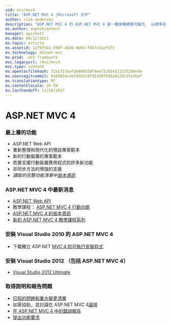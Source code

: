 ```yaml
---
uid: mvc/mvc4
title: "ASP.NET MVC 4 |Microsoft 文件"
author: rick-anderson
description: "ASP.NET MVC 4 的 ASP.NET MVC 4 是一種架構建置可擴充、 以標準為基礎的 web 應用程式使用信譽良好的設計模式與強大的 AS...."
ms.author: aspnetcontent
manager: wpickett
ms.date: 09/12/2011
ms.topic: article
ms.assetid: 1279f5b1-390f-4b4b-9e6e-f947cb1ef5f5
ms.technology: dotnet-mvc
ms.prod: .net-framework
msc.legacyurl: /mvc/mvc4
msc.type: content
ms.openlocfilehash: f1a1717aafde990530f4ee71c05432122520de5e
ms.sourcegitcommit: 9a9483aceb34591c97451997036a9120c3fe2baf
ms.translationtype: MT
ms.contentlocale: zh-TW
ms.lasthandoff: 11/10/2017
---
```

<a name="aspnet-mvc-4"></a>ASP.NET MVC 4
====================
### <a name="top-features"></a>最上層的功能

- ASP.NET Web API
- 重新整理和現代化的預設專案範本
- 新的行動裝置的專案範本
- 若要支援行動裝置應用程式的許多新功能
- 非同步方法的增強的支援
- *讀取的完整功能清單中[版本資訊](../whitepapers/mvc4-release-notes.md)*


### <a name="whats-new-in-aspnet-mvc-4"></a>ASP.NET MVC 4 中最新消息

- [ASP.NET Web API](../web-api/index.md)
- 教學課程： [ASP.NET MVC 4 行動功能](overview/older-versions/aspnet-mvc-4-mobile-features.md)
- [ASP.NET MVC 4 的版本資訊](../whitepapers/mvc4-release-notes.md)
- [新的 ASP.NET MVC 4 教學課程系列](overview/older-versions/getting-started-with-aspnet-mvc4/intro-to-aspnet-mvc-4.md)


### <a name="install-aspnet-mvc-4-for-visual-studio-2010"></a>安裝 Visual Studio 2010 的 ASP.NET MVC 4

- 下載獨立 ASP.NET [MVC 4 的可執行安裝程式](https://www.microsoft.com/download/details.aspx?id=30683)


### <a name="install-visual-studio-2012-includes-aspnet-mvc-4"></a>安裝 Visual Studio 2012 （包括 ASP.NET MVC 4）

- [Visual Studio 2012 Ultimate](https://go.microsoft.com/fwlink/?linkid=247148)


### <a name="getting-help-and-reporting-issues"></a>取得說明和報告問題

- [已知的問題和重大變更清單](../whitepapers/mvc4-release-notes.md#_Toc303253815)
- 如需協助，並討論在 ASP.NET MVC 4[論壇](https://forums.asp.net/1146.aspx)
- [在 ASP.NET MVC 4 中的錯誤報告](https://github.com/aspnet/AspNetWebStack/issues)
- [提出功能要求](http://aspnet.uservoice.com/forums/41201-asp-net-mvc)
